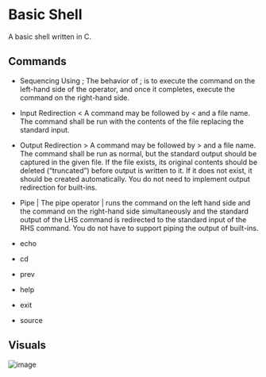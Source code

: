 # Basic Shell
A basic shell written in C.

## Commands
- Sequencing Using ;
The behavior of ; is to execute the command on the left-hand side of the operator, and once it completes, execute the command on the right-hand side.

- Input Redirection <
A command may be followed by < and a file name. The command shall be run with the contents of the file replacing the standard input.

- Output Redirection >
A command may be followed by > and a file name. The command shall be run as normal, but the standard output should be captured in the given file. If the file exists, its original contents should be deleted (“truncated”) before output is written to it. If it does not exist, it should be created automatically. You do not need to implement output redirection for built-ins.

- Pipe |
The pipe operator | runs the command on the left hand side and the command on the right-hand side simultaneously and the standard output of the LHS command is redirected to the standard input of the RHS command. You do not have to support piping the output of built-ins.

- echo
- cd
- prev
- help
- exit
- source

## Visuals
![image](https://github.com/bderbs30/Basic-Shell/assets/124754518/44ea02cb-6a76-4032-bc02-7e1d9758248c)

